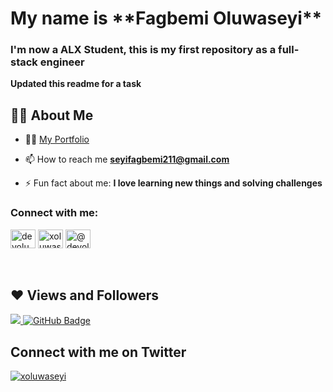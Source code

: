 <h1>My name is **Fagbemi Oluwaseyi** </h1>
<h3>I'm now a ALX Student, this is my first repository as a full-stack engineer</h3>

**Updated this readme for a task**

## 🙋‍♂️ About Me

- 👨‍💻 [My Portfolio](https://seyiportfolio.netlify.app/)

- 📫 How to reach me **seyifagbemi211@gmail.com**

- ⚡ Fun fact about me: **I love learning new things and solving challenges**

<h3>Connect with me:</h3>
<p>
<a href="https://twitter.com/xoluwaseyi" target="blank"><img src="https://raw.githubusercontent.com/rahuldkjain/github-profile-readme-generator/master/src/images/icons/Social/twitter.svg" alt="devoluwaseyi" height="30" width="40" /></a>
<a href="https://linkedin.com/in/xoluwaseyi" target="blank"><img src="https://raw.githubusercontent.com/rahuldkjain/github-profile-readme-generator/master/src/images/icons/Social/linked-in-alt.svg" alt="xoluwaseyi" height="30" width="40" /></a>
<a href="https://hashnode.com/@devoluwaseyi" target="blank"><img src="https://raw.githubusercontent.com/rahuldkjain/github-profile-readme-generator/master/src/images/icons/Social/hashnode.svg" alt="@devoluwaseyi" height="30" width="40" /></a>
  
</p>

<br/>

## ❤ Views and Followers

<a href="https://github.com/xoluwaseyi/github-profile-views-counter">
    <img src="https://komarev.com/ghpvc/?username=xoluwaseyi">
</a>
<a href="https://github.com/xoluwaseyi?tab=followers"><img src="https://img.shields.io/github/followers/xoluwaseyi?label=Followers&style=social" alt="GitHub Badge"></a>

## Connect with me on Twitter

<p> <a href="https://twitter.com/xoluwaseyi" target="blank"><img src="https://img.shields.io/twitter/follow/xoluwaseyi?logo=twitter&style=for-the-badge" alt="xoluwaseyi" /></a> </p>
